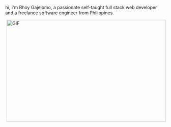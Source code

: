hi, i'm Rhoy Gajelomo, a passionate self-taught full stack web developer and a freelance software engineer from Philippines.
 
 
 <img align="right" alt="GIF" src="https://github.com/abhisheknaiidu/abhisheknaiidu/blob/master/code.gif?raw=true" width="500" height="320" />
